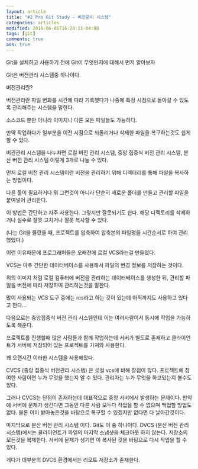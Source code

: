 ```yaml
---
layout: article
title: "#2 Pro Git Study - 버전관리 시스템"
categories: articles
modified: 2016-06-01T16:28:11-04:00
tags: [git]
comments: true
ads: true
---
```


Git을 설치하고 사용하기 전에 Git이 무엇인지에 대해서 먼저 알아보자

Git은 버전관리 시스템중 하나이다.



버전관리란?

버전관리란 파일 변화를 시간에 따라 기록했다가 나중에 특정 시점으로 돌아갈 수 있도록 관리해주는 시스템을 말한다.

소스코드 뿐만 아니라 이미지나 다른 모든 파일들도 가능하다.

만약 작업하다가 일부분을 이전 시점으로 되돌리거나 삭제한 파일을 복구하는것도 쉽게 할 수 있다.



버관관리 시스템을 나누자면 로컬 버전 관리 시스템, 중앙 집중식 버전 관리 시스템, 분산 버전 관리 시스템 이렇게 3개로 나눌 수 있다.



먼저 로컬 버전 관리 시스템이란 버전을 관리하기 위해 디렉터리를 통해 파일을 복사하는 방법이다.

다른 툴이 필요하거나 뭐 그런것이 아니라 단순히 새로운 폴더를 만들고 관리할 파일을 붙여넣어 관리한다.

이 방법은 간단하고 자주 사용한다. 그렇지만 잘못되기도 쉽다. 해당 디렉토리를 삭제하거나 실수로 잘못 고치거나 잘못 복사할 수 있다.

(나는 Git을 몰랐을 때, 프로젝트를 압축하여 압축본의 파일명을 시간순서로 하여 관리했었다.)

이런 이유때문에 프로그래머들은 오래전에 로컬 VCS라는걸 만들었다.

VCS는 아주 간단한 데이터베이스를 사용해서 파일의 변경 정보를 저장하는 것이다.










위의 이미지 처럼 로컬 컴퓨터에 버전을 관리하는 데이터베이스를 생성한 뒤, 관리할 파일을 버전에 따라 저장하여 관리하는것을 말한다.

많이 사용되는 VCS 도구 중에는 rcs라고 하는 것이 있는데 아직까지도 사용하고 있다고 한다... 



다음으로는 중앙집중식 버전 관리 시스템인데 이는 여러사람이서 동시에 작업을 가능하도록 해준다.

프로젝트를 진행할때 많은 사람들과 함께 작업하는데 서버가 별도로 존재하고 클라이언트가 서버에 저장되어 있는 프로젝트를 가져와 사용한다.

꽤 오랜시간 이러한 시스템을 사용해왔다.


CVCS (중앙 집중식 버전관리 시스템) 은 로컬 vcs에 비해 장점이 많다. 프로젝트에 참여한 사람이면 누가 무엇을 했는지 알 수 있다. 관리자는 누가 무엇을 하고있는지 볼수도 있다. 

그러나 CVCS는 단점이 존재하는데 대표적으로 중앙 서버에서 발생하는 문제이다. 만약에 서버에 문제가 생긴다면 그동안 다른 사람 모두다 작업을 할 수 없으며 백업할 방법도 없다. 물론 이미 받아놓은것을 바탕으로 복구할 수 있겠지만 없다면 다 날아간것이다.



마지막으로 분산 버전 관리 시스템 이다. Git도 이 중 하나이다. DVCS (분산 버전 관리 시스템)에서는 클라이언트가 파일의 마지막 스냅샷을 체크아웃 하지 않는다. 저장소의 모든것을 복제한다. 서버에 문제가 생기면 이 복사된 것을 바탕으로 다시 작업을 할 수 있다.

게다가 대부분의 DVCS 환경에서는 리모트 저장소가 존재한다. 





